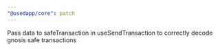 ```yaml
---
"@usedapp/core": patch
---
```


Pass data to safeTransaction in useSendTransaction to correctly decode gnosis safe transactions
